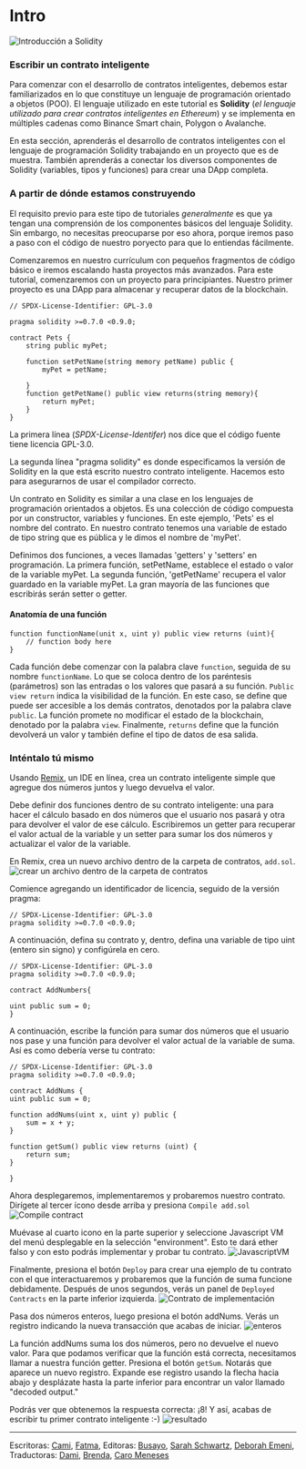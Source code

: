 # Intro

![Introducción a Solidity](https://user-images.githubusercontent.com/15064710/180662387-02cf75b9-daf4-4a2d-ab07-0cf781453ce2.png)

### Escribir un contrato inteligente

Para comenzar con el desarrollo de contratos inteligentes, debemos estar familiarizados en lo que constituye un lenguaje de programación orientado a objetos (POO). El lenguaje utilizado en este tutorial es **Solidity** (_el lenguaje utilizado para crear contratos inteligentes en Ethereum_) y se implementa en múltiples cadenas como Binance Smart chain, Polygon o Avalanche.

En esta sección, aprenderás el desarrollo de contratos inteligentes con el lenguaje de programación Solidity trabajando en un proyecto que es de muestra. También aprenderás a conectar los diversos componentes de Solidity (variables, tipos y funciones) para crear una DApp completa.

### A partir de dónde estamos construyendo

El requisito previo para este tipo de tutoriales _generalmente_ es que ya tengan una comprensión de los componentes básicos del lenguaje Solidity. Sin embargo, no necesitas preocuparse por eso ahora, porque iremos paso a paso con el código de nuestro poryecto para que lo entiendas fácilmente.

Comenzaremos en nuestro currículum con pequeños fragmentos de código básico e iremos escalando hasta proyectos más avanzados. Para este tutorial, comenzaremos con un proyecto para principiantes. Nuestro primer proyecto es una DApp para almacenar y recuperar datos de la blockchain.

```solidity
// SPDX-License-Identifier: GPL-3.0

pragma solidity >=0.7.0 <0.9.0;

contract Pets {
    string public myPet;

    function setPetName(string memory petName) public {
        myPet = petName;

    }
    function getPetName() public view returns(string memory){
        return myPet;
    }
}

```

La primera línea (_SPDX-License-Identifer_) nos dice que el código fuente tiene licencia GPL-3.0.

La segunda línea "pragma solidity" es donde especificamos la versión de Solidity en la que está escrito nuestro contrato inteligente. Hacemos esto para asegurarnos de usar el compilador correcto.

Un contrato en Solidity es similar a una clase en los lenguajes de programación orientados a objetos. Es una colección de código compuesta por un constructor, variables y funciones. En este ejemplo, 'Pets' es el nombre del contrato. En nuestro contrato tenemos una variable de estado de tipo string que es pública y le dimos el nombre de 'myPet'.

Definimos dos funciones, a veces llamadas 'getters' y 'setters' en programación. La primera función, setPetName, establece el estado o valor de la variable myPet. La segunda función, 'getPetName' recupera el valor guardado en la variable myPet. La gran mayoría de las funciones que escribirás serán setter o getter.

#### Anatomía de una función

```solidity
function functionName(unit x, uint y) public view returns (uint){
    // function body here
}
```

Cada función debe comenzar con la palabra clave `function`, seguida de su nombre `functionName`. Lo que se coloca dentro de los paréntesis (parámetros) son las entradas o los valores que pasará a su función. `Public view return` indica la visibilidad de la función. En este caso, se define que puede ser accesible a los demás contratos, denotados por la palabra clave `public`. La función promete no modificar el estado de la blockchain, denotado por la palabra `view`. Finalmente, `returns` define que la función devolverá un valor y también define el tipo de datos de esa salida.

### Inténtalo tú mismo

Usando [Remix](https://remix.ethereum.org/#optimize=false\&runs=200\&evmVersion=null\&version=soljson-v0.8.7+commit.e28d00a7.js), un IDE en línea, crea un contrato inteligente simple que agregue dos números juntos y luego devuelva el valor.

Debe definir dos funciones dentro de su contrato inteligente: una para hacer el cálculo basado en dos números ​​que el usuario nos pasará y otra para devolver el valor de ese cálculo. Escribiremos un getter para recuperar el valor actual de la variable y un setter para sumar los dos números y actualizar el valor de la variable.

En Remix, crea un nuevo archivo dentro de la carpeta de contratos, `add.sol`. ![crear un archivo dentro de la carpeta de contratos](https://user-images.githubusercontent.com/15346823/179375354-bac53920-028d-4463-8998-675d8a8f57b5.png)

Comience agregando un identificador de licencia, seguido de la versión pragma:

```solidity
// SPDX-License-Identifier: GPL-3.0
pragma solidity >=0.7.0 <0.9.0;
```

A continuación, defina su contrato y, dentro, defina una variable de tipo uint (entero sin signo) y configúrela en cero.

```solidity
// SPDX-License-Identifier: GPL-3.0
pragma solidity >=0.7.0 <0.9.0;

contract AddNumbers{

uint public sum = 0;
}
```

A continuación, escribe la función para sumar dos números que el usuario nos pase y una función para devolver el valor actual de la variable de suma. Así es como debería verse tu contrato:

```solidity
// SPDX-License-Identifier: GPL-3.0
pragma solidity >=0.7.0 <0.9.0;

contract AddNums {
uint public sum = 0;

function addNums(uint x, uint y) public {
    sum = x + y;
}

function getSum() public view returns (uint) {
    return sum;
}

}
```

Ahora desplegaremos, implementaremos y probaremos nuestro contrato. Dirígete al tercer ícono desde arriba y presiona `Compile add.sol` ![Compile contract](https://user-images.githubusercontent.com/15346823/179375260-7b7fc34d-19e5-44f1-b549-c78c828c8085.png)

Muévase al cuarto icono en la parte superior y seleccione Javascript VM del menú desplegable en la selección "environment". Esto te dará ether falso y con esto podrás implementar y probar tu contrato. ![JavascriptVM](https://user-images.githubusercontent.com/15346823/179375210-bc843162-dcf0-4337-a9ed-2ca85a3fde7a.png)

Finalmente, presiona el botón `Deploy` para crear una ejemplo de tu contrato con el que interactuaremos y probaremos que la función de suma funcione debidamente. Después de unos segundos, verás un panel de `Deployed Contracts` en la parte inferior izquierda. ![Contrato de implementación](https://user-images.githubusercontent.com/15346823/179375283-76b327d1-185a-4060-a10b-5cef87545095.png)

Pasa dos números enteros, luego presiona el botón addNums. Verás un registro indicando la nueva transacción que acabas de iniciar. ![enteros](https://user-images.githubusercontent.com/15346823/179375306-905213b2-2b60-4f9d-832d-3cb1a7dd1f43.png)

La función addNums suma los dos números, pero no devuelve el nuevo valor. Para que podamos verificar que la función está correcta, necesitamos llamar a nuestra función getter. Presiona el botón `getSum`. Notarás que aparece un nuevo registro. Expande ese registro usando la flecha hacia abajo y desplázate hasta la parte inferior para encontrar un valor llamado "decoded output."

Podrás ver que obtenemos la respuesta correcta: ¡8! Y así, acabas de escribir tu primer contrato inteligente :-) ![resultado](https://user-images.githubusercontent.com/15346823/179375323-dd99fa72-84a3-460f-bcf3-d7d1a977f94d.png)

***

Escritoras: [Cami](https://twitter.com/camiinthisthang), [Fatma](https://twitter.com/fatima39\_fatima), Editoras: [Busayo](https://twitter.com/AmoweO), [Sarah Schwartz](https://twitter.com/schwartzswartz), [Deborah Emeni](https://twitter.com/\_emeni\_deborah), Traductoras: [Dami](https://twitter.com/dakitidami), [Brenda](https://twitter.com/engineerbrenda), [Caro Meneses](https://twitter.com/carmedinat)
